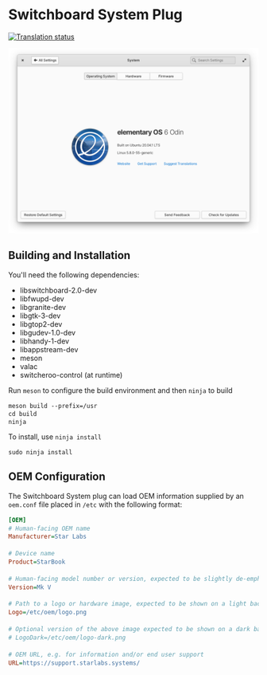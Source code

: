 # Switchboard System Plug
[![Translation status](https://l10n.elementary.io/widgets/switchboard/-/switchboard-plug-about/svg-badge.svg)](https://l10n.elementary.io/engage/switchboard/?utm_source=widget)

![screenshot](data/screenshot.png?raw=true)

## Building and Installation

You'll need the following dependencies:

* libswitchboard-2.0-dev
* libfwupd-dev
* libgranite-dev
* libgtk-3-dev
* libgtop2-dev
* libgudev-1.0-dev
* libhandy-1-dev
* libappstream-dev
* meson
* valac
* switcheroo-control (at runtime)

Run `meson` to configure the build environment and then `ninja` to build

    meson build --prefix=/usr
    cd build
    ninja

To install, use `ninja install`

    sudo ninja install

## OEM Configuration

The Switchboard System plug can load OEM information supplied by an `oem.conf` file placed in `/etc` with the following format:

```ini
[OEM]
# Human-facing OEM name
Manufacturer=Star Labs

# Device name
Product=StarBook

# Human-facing model number or version, expected to be slightly de-emphasized
Version=Mk V

# Path to a logo or hardware image, expected to be shown on a light background
Logo=/etc/oem/logo.png

# Optional version of the above image expected to be shown on a dark background
# LogoDark=/etc/oem/logo-dark.png

# OEM URL, e.g. for information and/or end user support
URL=https://support.starlabs.systems/
```
